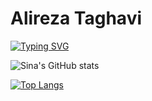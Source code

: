 # Alireza Taghavi
[![Typing SVG](https://readme-typing-svg.demolab.com?font=Rubik+80s+Fade&size=25&duration=8888&pause=1000&color=00FF10&width=435&lines=Software+Engineer;Front-end+Developer;UI+Developer;Back-end+Developer)](https://git.io/typing-svg)


![Sina's GitHub stats](https://github-readme-stats.vercel.app/api?username=Alireza-Taghavi&show_icons=true&theme=gotham&hide_border=true)


[![Top Langs](https://github-readme-stats.vercel.app/api/top-langs/?username=Alireza-Taghavi&hide_progress=false&theme=gotham&hide_border=true)](https://github.com/anuraghazra/github-readme-stats)
